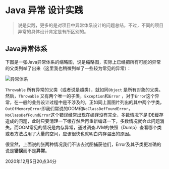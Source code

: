 # Java 异常 设计实践

> 说是实践，更多的是对项目中异常体系设计的问题总结，不过，不同的项目异常的具体设计肯定是有所区别的。

## Java异常体系

下图是一张Java异常体系的缩略图，说是缩略图，实际上已经把所有可能的异常的父类列举了出来（这里我也稍微列举了一些较为常见的异常）：

![异常体系](E:\CloverOfBookshelf\工作总结\Java异常设计实践\java_exception.png)

`Throwable` 所有异常的父类（或者说是超类），就如同`Object` 是所有对象的父类。然后，`Throwable` 又有两个唯一的子类，`Exception`和`Error` ，对于`Error`这个异常，在一般的业务设计过程中是不涉及的，正如同上面图片列出的其中两个字类，`OutOfMemoryError`即我们常说的OOM和`NoClassDefFoundError`，`NoClassDefFoundError`这个错误经常出现在编译没有完全，多数情况下是IDE缓存造成的问题，此时只要清理一下缓存然后再重新编译一下，多数情况就会此问题消失。而OOM常见的情况是内存异常，通过调查JVM的快照（Dump）查看哪个类或者方法占用了大量的空间，应该很快也就明白内存溢出的原因。

很显然，上面说的张两种情况我们不该去试图捕获他们，Error及其子类更准确的说是**错误**而不是**异常**。

2020年12月5日20点34分

